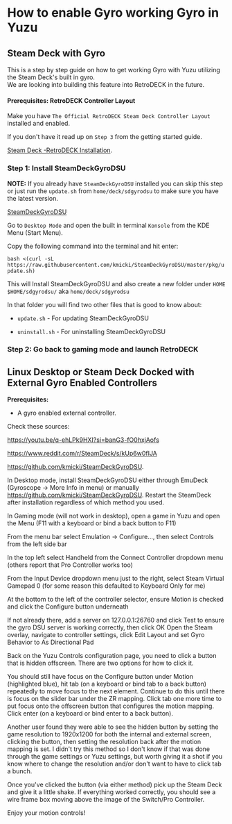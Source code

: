 # How to enable Gyro working Gyro in Yuzu

## Steam Deck with Gyro

This is a step by step guide on how to get working Gyro with Yuzu utilizing the Steam Deck's built in gyro.<br>
We are looking into building this feature into RetroDECK in the future.

#### Prerequisites: RetroDECK Controller Layout

Make you have `The Official RetroDECK Steam Deck Controller Layout`  installed and enabled.

If you don't have it read up on `Step 3` from the getting started guide.

[Steam Deck -RetroDECK Installation](../../wiki_devices/steamdeck/steamdeck-start.md).

### Step 1: Install SteamDeckGyroDSU

**NOTE:** If you already have `SteamDeckGyroDSU` installed you can skip this step or just run the `update.sh` from `home/deck/sdgyrodsu` to make sure you have the latest version.

[SteamDeckGyroDSU](https://github.com/kmicki/SteamDeckGyroDSU)

Go to `Desktop Mode` and open the built in terminal `Konsole` from the KDE Menu (Start Menu).

Copy the following command into the terminal and hit enter:

`bash <(curl -sL https://raw.githubusercontent.com/kmicki/SteamDeckGyroDSU/master/pkg/update.sh)`

This will Install SteamDeckGyroDSU and also create a new folder under `HOME` `$HOME/sdgyrodsu/` aka `home/deck/sdgyrodsu`

In that folder you will find two other files that is good to know about:

- `update.sh` - For updating SteamDeckGyroDSU

- `uninstall.sh` - For uninstalling SteamDeckGyroDSU

### Step 2: Go back to gaming mode and launch RetroDECK



## Linux Desktop or Steam Deck Docked with External Gyro Enabled Controllers

**Prerequisites:**

- A gyro enabled external controller.



Check these sources:

https://youtu.be/q-ehLPk9HXI?si=banG3-fO0hxjAofs


https://www.reddit.com/r/SteamDeck/s/kUp6w0fIJA


https://github.com/kmicki/SteamDeckGyroDSU.


   In Desktop mode, install SteamDeckGyroDSU either through EmuDeck (Gyroscope -> More Info in menu) or manually https://github.com/kmicki/SteamDeckGyroDSU. Restart the SteamDeck after installation regardless of which method you used.

   In Gaming mode (will not work in desktop), open a game in Yuzu and open the Menu (F11 with a keyboard or bind a back button to F11)

   From the menu bar select Emulation -> Configure..., then select Controls from the left side bar

   In the top left select Handheld from the Connect Controller dropdown menu (others report that Pro Controller works too)

   From the Input Device dropdown menu just to the right, select Steam Virtual Gamepad 0 (for some reason this defaulted to Keyboard Only for me)

   At the bottom to the left of the controller selector, ensure Motion is checked and click the Configure button underneath

   If not already there, add a server on 127.0.0.1:26760 and click Test to ensure the gyro DSU server is working correctly, then click OK
    Open the Steam overlay, navigate to controller settings, click Edit Layout and set Gyro Behavior to As Directional Pad

   Back on the Yuzu Controls configuration page, you need to click a button that is hidden offscreen. There are two options for how to click it.

  You should still have focus on the Configure button under Motion (highlighted blue), hit tab (on a keyboard or bind tab to a back button) repeatedly to move focus to the next element. Continue to do this until there is focus on the slider bar under the ZR mapping. Click tab one more time to put focus onto the offscreen button that configures the motion mapping. Click enter (on a keyboard or bind enter to a back button).

   Another user found they were able to see the hidden button by setting the game resolution to 1920x1200 for both the internal and external screen, clicking the button, then setting the resolution back after the motion mapping is set. I didn't try this method so I don't know if that was done through the game settings or Yuzu settings, but worth giving it a shot if you know where to change the resolution and/or don't want to have to click tab a bunch.

  Once you've clicked the button (via either method) pick up the Steam Deck and give it a little shake. If everything worked correctly, you should see a wire frame box moving above the image of the Switch/Pro Controller.

  Enjoy your motion controls!
